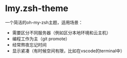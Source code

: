 # lmy.zsh-theme
一个简洁的oh-my-zsh主题，适用场景：
- 需要区分不同服务器（例如区分本地环境和云主机）
- 编程工作为主（git promote）
- 经常熬夜忘记时间
- 显示紧凑（有时候空间有限，比如在vscode的terminal中）
